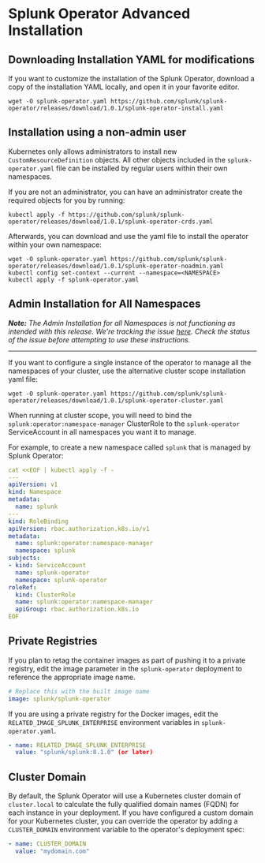 # Splunk Operator Advanced Installation



## Downloading Installation YAML for modifications

If you want to customize the installation of the Splunk Operator, download a copy of the installation YAML locally, and open it in your favorite editor.

```
wget -O splunk-operator.yaml https://github.com/splunk/splunk-operator/releases/download/1.0.1/splunk-operator-install.yaml
```


## Installation using a non-admin user

Kubernetes only allows administrators to install new `CustomResourceDefinition` objects. All other objects included in the `splunk-operator.yaml` file can be installed by regular users within their own namespaces. 

If you are not an administrator, you can have an administrator create the required objects for you by running:

```
kubectl apply -f https://github.com/splunk/splunk-operator/releases/download/1.0.1/splunk-operator-crds.yaml
```

Afterwards, you can download and use the yaml file to install the operator within your own namespace:

```
wget -O splunk-operator.yaml https://github.com/splunk/splunk-operator/releases/download/1.0.1/splunk-operator-noadmin.yaml
kubectl config set-context --current --namespace=<NAMESPACE>
kubectl apply -f splunk-operator.yaml
```


## Admin Installation for All Namespaces

_**Note:** The Admin Installation for all Namespaces is not functioning as intended with this release. We're tracking the issue [here](https://github.com/splunk/splunk-operator/issues/206). Check the status of the issue before attempting to use these instructions._

--------------------


If you want to configure a single instance of the operator to manage all the namespaces of your cluster, use the alternative cluster scope installation yaml file:

```
wget -O splunk-operator.yaml https://github.com/splunk/splunk-operator/releases/download/1.0.1/splunk-operator-cluster.yaml
```

When running at cluster scope, you will need to bind the `splunk:operator:namespace-manager` ClusterRole to the `splunk-operator` ServiceAccount in all namespaces you want it to manage. 

For example, to create a new namespace called `splunk` that is managed by Splunk Operator:

```yaml
cat <<EOF | kubectl apply -f -
---
apiVersion: v1
kind: Namespace
metadata:
  name: splunk
---
kind: RoleBinding
apiVersion: rbac.authorization.k8s.io/v1
metadata:
  name: splunk:operator:namespace-manager
  namespace: splunk
subjects:
- kind: ServiceAccount
  name: splunk-operator
  namespace: splunk-operator
roleRef:
  kind: ClusterRole
  name: splunk:operator:namespace-manager
  apiGroup: rbac.authorization.k8s.io
EOF
```


## Private Registries

If you plan to retag the container images as part of pushing it to a private registry, edit the image parameter in the  `splunk-operator` deployment to reference the appropriate image name.

```yaml
# Replace this with the built image name
image: splunk/splunk-operator
```

If you are using a private registry for the Docker images, edit the `RELATED_IMAGE_SPLUNK_ENTERPRISE` environment variables in `splunk-operator.yaml`.

```yaml
- name: RELATED_IMAGE_SPLUNK_ENTERPRISE
  value: "splunk/splunk:8.1.0" (or later)
```


## Cluster Domain

By default, the Splunk Operator will use a Kubernetes cluster domain of `cluster.local` to calculate the fully qualified domain names (FQDN) for each instance in your deployment. If you have configured a custom domain for your Kubernetes cluster, you can override the operator by adding a `CLUSTER_DOMAIN`
environment variable to the operator's deployment spec:

```yaml
- name: CLUSTER_DOMAIN
  value: "mydomain.com"
```
